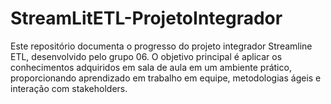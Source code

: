 # StreamLitETL-ProjetoIntegrador
Este repositório documenta o progresso do projeto integrador Streamline ETL, desenvolvido pelo grupo 06. O objetivo principal é aplicar os conhecimentos adquiridos em sala de aula em um ambiente prático, proporcionando aprendizado em trabalho em equipe, metodologias ágeis e interação com stakeholders.
